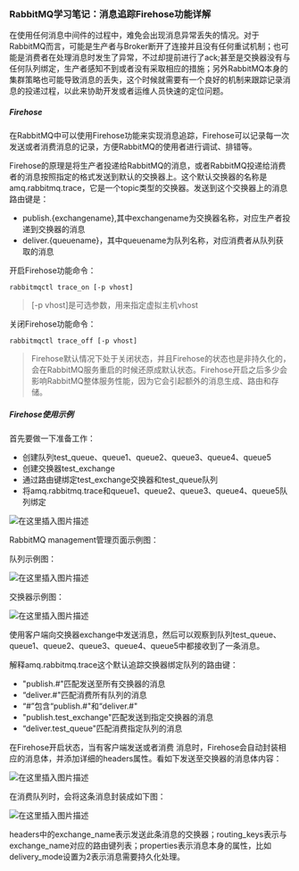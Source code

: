### RabbitMQ学习笔记：消息追踪Firehose功能详解

>
在使用任何消息中间件的过程中，难免会出现消息异常丢失的情况。对于RabbitMQ而言，可能是生产者与Broker断开了连接并且没有任何重试机制；也可能是消费者在处理消息时发生了异常，不过却提前进行了ack;甚至是交换器没有与任何队列绑定，生产者感知不到或者没有采取相应的措施；另外RabbitMQ本身的集群策略也可能导致消息的丢失，这个时候就需要有一个良好的机制来跟踪记录消息的投递过程，以此来协助开发或者运维人员快速的定位问题。

##### Firehose

在RabbitMQ中可以使用Firehose功能来实现消息追踪，Firehose可以记录每一次发送或者消费消息的记录，方便RabbitMQ的使用者进行调试、排错等。

Firehose的原理是将生产者投递给RabbitMQ的消息，或者RabbitMQ投递给消费者的消息按照指定的格式发送到默认的交换器上。这个默认交换器的名称是amq.rabbitmq.trace，它是一个topic类型的交换器。发送到这个交换器上的消息路由键是：

- publish.{exchangename},其中exchangename为交换器名称，对应生产者投递到交换器的消息
- deliver.{queuename}，其中queuename为队列名称，对应消费者从队列获取的消息

开启Firehose功能命令：

```
rabbitmqctl trace_on [-p vhost]
```

> [-p vhost]是可选参数，用来指定虚拟主机vhost

关闭Firehose功能命令：

```
rabbitmqctl trace_off [-p vhost]
```

> Firehose默认情况下处于关闭状态，并且Firehose的状态也是非持久化的，会在RabbitMQ服务重启的时候还原成默认状态。Firehose开启之后多少会影响RabbitMQ整体服务性能，因为它会引起额外的消息生成、路由和存储。

##### Firehose使用示例

首先要做一下准备工作：

- 创建队列test_queue、queue1、queue2、queue3、queue4、queue5
- 创建交换器test_exchange
- 通过路由键绑定test_exchange交换器和test_queue队列
- 将amq.rabbitmq.trace和queue1、queue2、queue3、queue4、queue5队列绑定

![在这里插入图片描述](https://img-blog.csdnimg.cn/20191220163128198.png?x-oss-process=image/watermark,type_ZmFuZ3poZW5naGVpdGk,shadow_10,text_aHR0cHM6Ly9taW5neWFuZy5ibG9nLmNzZG4ubmV0,size_16,color_FFFFFF,t_70)

RabbitMQ management管理页面示例图：

队列示例图：

![在这里插入图片描述](https://img-blog.csdnimg.cn/20191220163322953.png?x-oss-process=image/watermark,type_ZmFuZ3poZW5naGVpdGk,shadow_10,text_aHR0cHM6Ly9taW5neWFuZy5ibG9nLmNzZG4ubmV0,size_16,color_FFFFFF,t_70)

交换器示例图：

![在这里插入图片描述](https://img-blog.csdnimg.cn/20191220163414379.png?x-oss-process=image/watermark,type_ZmFuZ3poZW5naGVpdGk,shadow_10,text_aHR0cHM6Ly9taW5neWFuZy5ibG9nLmNzZG4ubmV0,size_16,color_FFFFFF,t_70)

使用客户端向交换器exchange中发送消息，然后可以观察到队列test_queue、queue1、queue2、queue3、queue4、queue5中都接收到了一条消息。

解释amq.rabbitmq.trace这个默认追踪交换器绑定队列的路由键：

- "publish.#"匹配发送至所有交换器的消息
- “deliver.#"匹配消费所有队列的消息
- “#”包含“publish.#"和“deliver.#"
- "publish.test_exchange"匹配发送到指定交换器的消息
- “deliver.test_queue"匹配消费指定队列的消息

在Firehose开启状态，当有客户端发送或者消费 消息时，Firehose会自动封装相应的消息体，并添加详细的headers属性。看如下发送至交换器的消息体内容：

![在这里插入图片描述](https://img-blog.csdnimg.cn/20191220165244355.png?x-oss-process=image/watermark,type_ZmFuZ3poZW5naGVpdGk,shadow_10,text_aHR0cHM6Ly9taW5neWFuZy5ibG9nLmNzZG4ubmV0,size_16,color_FFFFFF,t_70)

在消费队列时，会将这条消息封装成如下图：

![在这里插入图片描述](https://img-blog.csdnimg.cn/20191220165639771.png?x-oss-process=image/watermark,type_ZmFuZ3poZW5naGVpdGk,shadow_10,text_aHR0cHM6Ly9taW5neWFuZy5ibG9nLmNzZG4ubmV0,size_16,color_FFFFFF,t_70)

>
headers中的exchange_name表示发送此条消息的交换器；routing_keys表示与exchange_name对应的路由键列表；properties表示消息本身的属性，比如delivery_mode设置为2表示消息需要持久化处理。
